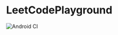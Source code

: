 # LeetCodePlayground

![Android CI](https://github.com/DolphinWing/LeetCodePlayground/workflows/Android%20CI/badge.svg)
